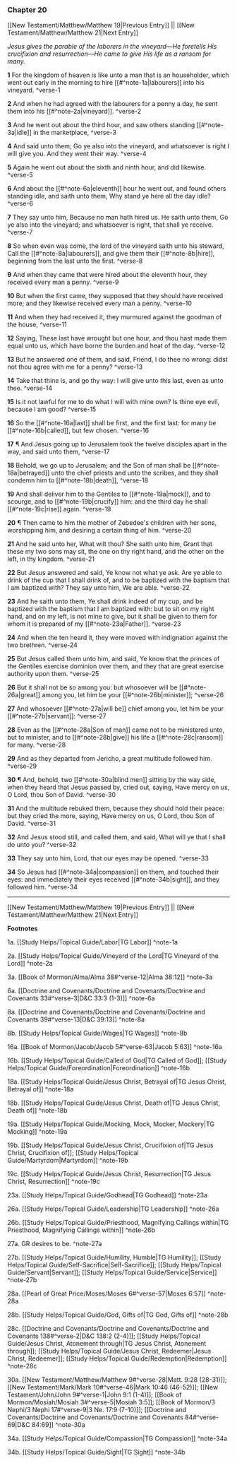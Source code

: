 ### Chapter 20

[[New Testament/Matthew/Matthew 19|Previous Entry]]  ||  [[New Testament/Matthew/Matthew 21|Next Entry]]

*Jesus gives the parable of the laborers in the vineyard—He foretells His crucifixion and resurrection—He came to give His life as a ransom for many.*

**1**  For the kingdom of heaven is like unto a man that is an householder, which went out early in the morning to hire [[#^note-1a|labourers]] into his vineyard. ^verse-1

**2**  And when he had agreed with the labourers for a penny a day, he sent them into his [[#^note-2a|vineyard]]. ^verse-2

**3**  And he went out about the third hour, and saw others standing [[#^note-3a|idle]] in the marketplace, ^verse-3

**4**  And said unto them; Go ye also into the vineyard, and whatsoever is right I will give you. And they went their way. ^verse-4

**5**  Again he went out about the sixth and ninth hour, and did likewise. ^verse-5

**6**  And about the [[#^note-6a|eleventh]] hour he went out, and found others standing idle, and saith unto them, Why stand ye here all the day idle? ^verse-6

**7**  They say unto him, Because no man hath hired us. He saith unto them, Go ye also into the vineyard; and whatsoever is right, that shall ye receive. ^verse-7

**8**  So when even was come, the lord of the vineyard saith unto his steward, Call the [[#^note-8a|labourers]], and give them their [[#^note-8b|hire]], beginning from the last unto the first. ^verse-8

**9**  And when they came that were hired about the eleventh hour, they received every man a penny. ^verse-9

**10**  But when the first came, they supposed that they should have received more; and they likewise received every man a penny. ^verse-10

**11**  And when they had received it, they murmured against the goodman of the house, ^verse-11

**12**  Saying, These last have wrought but one hour, and thou hast made them equal unto us, which have borne the burden and heat of the day. ^verse-12

**13**  But he answered one of them, and said, Friend, I do thee no wrong: didst not thou agree with me for a penny? ^verse-13

**14**  Take that thine is, and go thy way: I will give unto this last, even as unto thee. ^verse-14

**15**  Is it not lawful for me to do what I will with mine own? Is thine eye evil, because I am good? ^verse-15

**16**  So the [[#^note-16a|last]] shall be first, and the first last: for many be [[#^note-16b|called]], but few chosen. ^verse-16

**17**  ¶ And Jesus going up to Jerusalem took the twelve disciples apart in the way, and said unto them, ^verse-17

**18**  Behold, we go up to Jerusalem; and the Son of man shall be [[#^note-18a|betrayed]] unto the chief priests and unto the scribes, and they shall condemn him to [[#^note-18b|death]], ^verse-18

**19**  And shall deliver him to the Gentiles to [[#^note-19a|mock]], and to scourge, and to [[#^note-19b|crucify]] him: and the third day he shall [[#^note-19c|rise]] again. ^verse-19

**20**  ¶ Then came to him the mother of Zebedee's children with her sons, worshipping him, and desiring a certain thing of him. ^verse-20

**21**  And he said unto her, What wilt thou? She saith unto him, Grant that these my two sons may sit, the one on thy right hand, and the other on the left, in thy kingdom. ^verse-21

**22**  But Jesus answered and said, Ye know not what ye ask. Are ye able to drink of the cup that I shall drink of, and to be baptized with the baptism that I am baptized with? They say unto him, We are able. ^verse-22

**23**  And he saith unto them, Ye shall drink indeed of my cup, and be baptized with the baptism that I am baptized with: but to sit on my right hand, and on my left, is not mine to give, but it shall be given to them for whom it is prepared of my [[#^note-23a|Father]]. ^verse-23

**24**  And when the ten heard it, they were moved with indignation against the two brethren. ^verse-24

**25**  But Jesus called them unto him, and said, Ye know that the princes of the Gentiles exercise dominion over them, and they that are great exercise authority upon them. ^verse-25

**26**  But it shall not be so among you: but whosoever will be [[#^note-26a|great]] among you, let him be your [[#^note-26b|minister]]; ^verse-26

**27**  And whosoever [[#^note-27a|will be]] chief among you, let him be your [[#^note-27b|servant]]: ^verse-27

**28**  Even as the [[#^note-28a|Son of man]] came not to be ministered unto, but to minister, and to [[#^note-28b|give]] his life a [[#^note-28c|ransom]] for many. ^verse-28

**29**  And as they departed from Jericho, a great multitude followed him. ^verse-29

**30**  ¶ And, behold, two [[#^note-30a|blind men]] sitting by the way side, when they heard that Jesus passed by, cried out, saying, Have mercy on us, O Lord, thou Son of David. ^verse-30

**31**  And the multitude rebuked them, because they should hold their peace: but they cried the more, saying, Have mercy on us, O Lord, thou Son of David. ^verse-31

**32**  And Jesus stood still, and called them, and said, What will ye that I shall do unto you? ^verse-32

**33**  They say unto him, Lord, that our eyes may be opened. ^verse-33

**34**  So Jesus had [[#^note-34a|compassion]] on them, and touched their eyes: and immediately their eyes received [[#^note-34b|sight]], and they followed him. ^verse-34


---
[[New Testament/Matthew/Matthew 19|Previous Entry]]  ||  [[New Testament/Matthew/Matthew 21|Next Entry]]


**Footnotes**


1a. [[Study Helps/Topical Guide/Labor|TG Labor]] ^note-1a

2a. [[Study Helps/Topical Guide/Vineyard of the Lord|TG Vineyard of the Lord]] ^note-2a

3a. [[Book of Mormon/Alma/Alma 38#^verse-12|Alma 38:12]] ^note-3a

6a. [[Doctrine and Covenants/Doctrine and Covenants/Doctrine and Covenants 33#^verse-3|D&C 33:3 (1-3)]] ^note-6a

8a. [[Doctrine and Covenants/Doctrine and Covenants/Doctrine and Covenants 39#^verse-13|D&C 39:13]] ^note-8a

8b. [[Study Helps/Topical Guide/Wages|TG Wages]] ^note-8b

16a. [[Book of Mormon/Jacob/Jacob 5#^verse-63|Jacob 5:63]] ^note-16a

16b. [[Study Helps/Topical Guide/Called of God|TG Called of God]]; [[Study Helps/Topical Guide/Foreordination|Foreordination]] ^note-16b

18a. [[Study Helps/Topical Guide/Jesus Christ, Betrayal of|TG Jesus Christ, Betrayal of]] ^note-18a

18b. [[Study Helps/Topical Guide/Jesus Christ, Death of|TG Jesus Christ, Death of]] ^note-18b

19a. [[Study Helps/Topical Guide/Mocking, Mock, Mocker, Mockery|TG Mocking]] ^note-19a

19b. [[Study Helps/Topical Guide/Jesus Christ, Crucifixion of|TG Jesus Christ, Crucifixion of]]; [[Study Helps/Topical Guide/Martyrdom|Martyrdom]] ^note-19b

19c. [[Study Helps/Topical Guide/Jesus Christ, Resurrection|TG Jesus Christ, Resurrection]] ^note-19c

23a. [[Study Helps/Topical Guide/Godhead|TG Godhead]] ^note-23a

26a. [[Study Helps/Topical Guide/Leadership|TG Leadership]] ^note-26a

26b. [[Study Helps/Topical Guide/Priesthood, Magnifying Callings within|TG Priesthood, Magnifying Callings within]] ^note-26b

27a. GR desires to be. ^note-27a

27b. [[Study Helps/Topical Guide/Humility, Humble|TG Humility]]; [[Study Helps/Topical Guide/Self-Sacrifice|Self-Sacrifice]]; [[Study Helps/Topical Guide/Servant|Servant]]; [[Study Helps/Topical Guide/Service|Service]] ^note-27b

28a. [[Pearl of Great Price/Moses/Moses 6#^verse-57|Moses 6:57]] ^note-28a

28b. [[Study Helps/Topical Guide/God, Gifts of|TG God, Gifts of]] ^note-28b

28c. [[Doctrine and Covenants/Doctrine and Covenants/Doctrine and Covenants 138#^verse-2|D&C 138:2 (2-4)]]; [[Study Helps/Topical Guide/Jesus Christ, Atonement through|TG Jesus Christ, Atonement through]]; [[Study Helps/Topical Guide/Jesus Christ, Redeemer|Jesus Christ, Redeemer]]; [[Study Helps/Topical Guide/Redemption|Redemption]] ^note-28c

30a. [[New Testament/Matthew/Matthew 9#^verse-28|Matt. 9:28 (28-31)]]; [[New Testament/Mark/Mark 10#^verse-46|Mark 10:46 (46-52)]]; [[New Testament/John/John 9#^verse-1|John 9:1 (1-4)]]; [[Book of Mormon/Mosiah/Mosiah 3#^verse-5|Mosiah 3:5]]; [[Book of Mormon/3 Nephi/3 Nephi 17#^verse-9|3 Ne. 17:9 (7-10)]]; [[Doctrine and Covenants/Doctrine and Covenants/Doctrine and Covenants 84#^verse-69|D&C 84:69]] ^note-30a

34a. [[Study Helps/Topical Guide/Compassion|TG Compassion]] ^note-34a

34b. [[Study Helps/Topical Guide/Sight|TG Sight]] ^note-34b